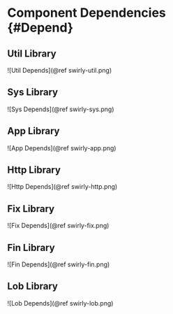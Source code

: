 Component Dependencies  {#Depend}
======================

Util Library
------------
![Util Depends](@ref swirly-util.png)

Sys Library
-----------
![Sys Depends](@ref swirly-sys.png)

App Library
-----------
![App Depends](@ref swirly-app.png)

Http Library
------------
![Http Depends](@ref swirly-http.png)

Fix Library
-----------
![Fix Depends](@ref swirly-fix.png)

Fin Library
-----------
![Fin Depends](@ref swirly-fin.png)

Lob Library
-----------
![Lob Depends](@ref swirly-lob.png)
